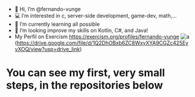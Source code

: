 - 👋 Hi, I’m @fernando-vunge
- 💻 I’m interested in c, server-side development, game-dev, math,...
- 🎥 I’m currently learning all possible
- 🍿 I’m looking improve my skills on Kotlin, C#, and Java!
- My Perfil on Exercism https://exercism.org/profiles/fernando-vunge
![a](https://drive.google.com/file/d/1Q2DhOBxb6ZC8WxyXYA9CGZc425EyvXOQ/view?usp=drive_link)(https://drive.google.com/file/d/1Q2DhOBxb6ZC8WxyXYA9CGZc425EyvXOQ/view?usp=drive_link)

# You can see my first, very small steps, in the repositories below

